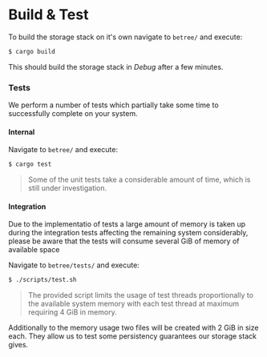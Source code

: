 # Build & Test

To build the storage stack on it's own navigate to `betree/` and execute:

```sh
$ cargo build
```

This should build the storage stack in _Debug_ after a few minutes.

### Tests

We perform a number of tests which partially take some time to successfully
complete on your system. 

#### Internal

Navigate to `betree/` and execute:

```sh
$ cargo test
```

> Some of the unit tests take a considerable amount of time, which is still
> under investigation.

#### Integration

Due to the implementatio of tests a large amount of memory is taken up during
the integration tests affecting the remaining system considerably, please be
aware that the tests will consume several GiB of memory of available space

Navigate to `betree/tests/` and execute:

```sh
$ ./scripts/test.sh
```

> The provided script limits the usage of test threads proportionally to the
> available system memory with each test thread at maximum requiring 4 GiB in
> memory.

Additionally to the memory usage two files will be created with 2 GiB in size
each. They allow us to test some persistency guarantees our storage stack gives.

